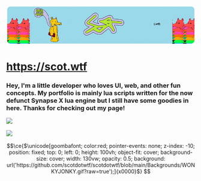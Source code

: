 ![banner](./scotdotwtf-banner.png)

# https://scot.wtf
### Hey, I'm a little developer who loves UI, web, and other fun concepts. My portfolio is mainly lua scripts written for the now defunct Synapse X lua engine but I still have some goodies in here. Thanks for checking out my page!

![](https://komarev.com/ghpvc/?username=scotdotwtf&color=39D353)

![](https://github-readme-stats.vercel.app/api/top-langs/?username=scotdotwtf&layout=compact&theme=dark&title_color=FEFEFE&icon_color=55D24B&text_color=FEFEFE&border_color=30363D&bg_color=0D1117)

```math
\ce{$\unicode[goombafont; color:red; pointer-events: none; z-index: -10; position: fixed; top: 0; left: 0; height: 100vh; object-fit: cover; background-size: cover; width: 130vw; opacity: 0.5; background: url('https://github.com/scotdotwtf/scotdotwtf/blob/main/Backgrounds/WONKYJONKY.gif?raw=true');]{x0000}$}